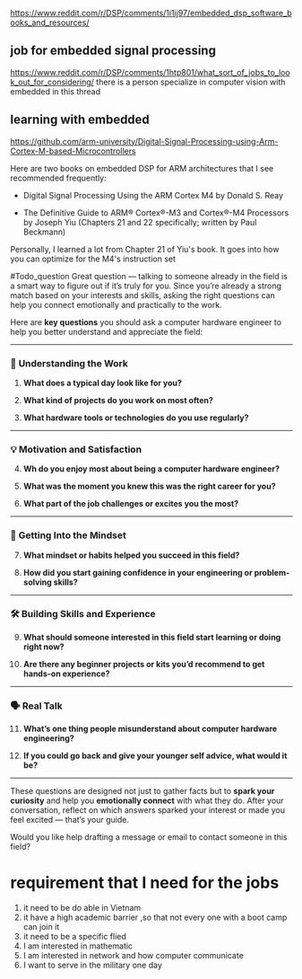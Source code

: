 https://www.reddit.com/r/DSP/comments/1i1ij97/embedded_dsp_software_books_and_resources/



## job for embedded signal processing 
https://www.reddit.com/r/DSP/comments/1htp801/what_sort_of_jobs_to_look_out_for_considering/ 
there is a person specialize in computer vision with embedded in this thread 
## learning with embedded 
https://github.com/arm-university/Digital-Signal-Processing-using-Arm-Cortex-M-based-Microcontrollers

  

Here are two books on embedded DSP for ARM architectures that I see recommended frequently:

- Digital Signal Processing Using the ARM Cortex M4 by Donald S. Reay
    
- The Definitive Guide to ARM® Cortex®-M3 and Cortex®-M4 Processors by Joseph Yiu (Chapters 21 and 22 specifically; written by Paul Beckmann)
    

Personally, I learned a lot from Chapter 21 of Yiu's book. It goes into how you can optimize for the M4's instruction set



#Todo_question 
Great question — talking to someone already in the field is a smart way to figure out if it’s truly for you. Since you’re already a strong match based on your interests and skills, asking the right questions can help you connect emotionally and practically to the work.

Here are **key questions** you should ask a computer hardware engineer to help you better understand and appreciate the field:

---

### 🔧 **Understanding the Work**

1. **What does a typical day look like for you?**
    
2. **What kind of projects do you work on most often?**
    
3. **What hardware tools or technologies do you use regularly?**
    

---

### 💡 **Motivation and Satisfaction**

4. **Wh do you enjoy most about being a computer hardware engineer?**
    
5. **What was the moment you knew this was the right career for you?**
    
6. **What part of the job challenges or excites you the most?**
    

---

### 🧠 **Getting Into the Mindset**

7. **What mindset or habits helped you succeed in this field?**
    
8. **How did you start gaining confidence in your engineering or problem-solving skills?**
    

---

### 🛠️ **Building Skills and Experience**

9. **What should someone interested in this field start learning or doing right now?**
    
10. **Are there any beginner projects or kits you’d recommend to get hands-on experience?**
    

---

### 🗣️ **Real Talk**

11. **What’s one thing people misunderstand about computer hardware engineering?**
    
12. **If you could go back and give your younger self advice, what would it be?**
    

---

These questions are designed not just to gather facts but to **spark your curiosity** and help you **emotionally connect** with what they do. After your conversation, reflect on which answers sparked your interest or made you feel excited — that’s your guide.

Would you like help drafting a message or email to contact someone in this field?


# requirement that I need for the jobs 
1. it need to be do able in Vietnam 
2. it have a high academic barrier ,so that not every one with a boot camp can  join it 
3. it need to be a specific flied 
4. I am interested in mathematic 
5. I am interested in network and how computer communicate  
6. I want to serve in the military  one day 

